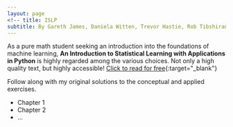 ```yaml
---
layout: page
<!-- title: ISLP
subtitle: By Gareth James, Daniela Witten, Trevor Hastie, Rob Tibshirani, and Jonathan Taylor -->
---
```


As a pure math student seeking an introduction into the foundations of machine learning, **An Introduction to Statistical Learning with Applications in Python** is highly regarded among the various choices. Not only a high quality text, but highly accessible! [Click to read for free](https://www.statlearning.com/){:target="_blank"}

Follow along with my original solutions to the conceptual and applied exercises.

- Chapter 1
- Chapter 2
- ...